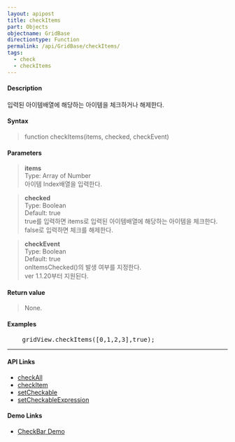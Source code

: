 ```yaml
---
layout: apipost
title: checkItems
part: Objects
objectname: GridBase
directiontype: Function
permalink: /api/GridBase/checkItems/
tags:
  - check
  - checkItems
---
```



#### Description

 입력된 아이템배열에 해당하는 아이템을 체크하거나 해제한다.  

#### Syntax

> function checkItems(items, checked, checkEvent)  

#### Parameters

> **items**  
> Type: Array of Number  
> 아이템 Index배열을 입력한다.  

> **checked**  
> Type: Boolean  
> Default: true  
> true를 입력하면 items로 입력된 아이템배열에 해당하는 아이템을 체크한다. false로 입력하면 체크를 해제한다.  

> **checkEvent**  
> Type: Boolean  
> Default: true  
> onItemsChecked()의 발생 여부를 지정한다.  
> ver 1.1.20부터 지원된다.     


#### Return value

> None.  

#### Examples 

<pre class="prettyprint">
    gridView.checkItems([0,1,2,3],true);    
</pre>

---

#### API Links

* [checkAll](/api/GridBase/checkAll)
* [checkItem](/api/GridBase/checkItem)
* [setCheckable](/api/GridBase/setCheckable)
* [setCheckableExpression](/api/GridBase/setCheckableExpression) 

#### Demo Links

* [CheckBar Demo](http://demo.realgrid.com/Demo/CheckBar)